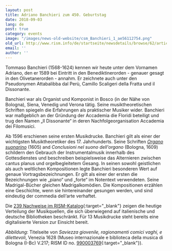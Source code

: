```yaml
---
layout: post
title: Adriano Banchieri zum 450. Geburtstag
date: 2018-09-03
lang: de
post: true
category: events
image: "/images/news-old-website/csm_Banchieri_1_ae56112754.png"
old_url: http://www.rism.info/de/startseite/newsdetails/browse/62/article/64/adriano-banchieri-at-450.html
email: ''
author: ''
---
```


Tommaso Banchieri (1568-1624) kennen wir heute unter dem Vornamen Adriano, den er 1589 bei Eintritt in den Benediktinerorden - genauer gesagt in den Olivetanerorden - annahm. Er zeichnete auch unter den Pseudonymen Attabalibba dal Perù, Camillo Scaligeri della Fratta und il Dissonante.

Banchieri war als Organist und Komponist in Bosco (in der Nähe von Bologna), Siena, Venedig und Verona tätig. Seine musiktheoretischen Schriften spiegeln die Erfahrungen als praktischer Musiker wider. Banchieri war maßgeblich an der Gründung der Accademia die Floridi beteiligt und trug den Namen „Il Dissonante“ in deren Nachfolgeorganisation Accademia dei Filomusici.

Ab 1596 erschienen seine ersten Musikdrucke. Banchieri gilt als einer der wichtigsten Musiktheoretiker des 17. Jahrhunderts. Seine Schriften [_Organo suonarino_](https://opac.rism.info/search?id=00000990003777&View=rism) (1605) and _Conclusioni nel suono dell'organo_ (Bologna, 1609) schildern den Gebrauch der Instrumentalmusik innerhalb des Gottesdienstes und beschreiben beispielsweise das Alternieren zwischen cantus planus und orgelbegleitetem Gesang. In seinen sowohl geistlichen als auch weltlichen Kompositionen legte Banchieri besonderen Wert auf genaue Vortragsbezeichnungen. Er gilt als einer der ersten die Bezeichnungen wie „piano“ und „forte“ im Notentext verwendeten. Seine Madrigal-Bücher gleichen Madrigalkomödien. Die Kompositionen erzählen eine Geschichte, wenn sie hintereinander gesungen werden, und sind eindeutig der commedia dell‘arte verhaftet.

Die [239 Nachweise im RISM-Katalog](https://opac.rism.info/search?View=rism&author=Banchieri+Adriano){:target="_blank"} zeigen die heutige Verteilung der Musikquellen, die sich überwiegend auf italienische und deutsche Bibliotheken beschränkt. Für 13 Musikdrucke steht bereits eine digitalisierte Version zur Einsicht bereit.

_Abbildung_: Titelseite von _Saviezza giovenile, ragionamenti comici vaghi, e dilettevoli_, Venezia 1628 (Museo internazionale e biblioteca della musica di Bologna (I-Bc) V.217; RISM ID no. [990003769](https://opac.rism.info/search?id=00000990003769&View=rism){:target="_blank"}).


